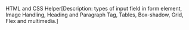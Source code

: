 HTML and CSS Helper[Description: types of input field in form element, Image Handling, Heading and Paragraph Tag, Tables, Box-shadow, Grid, Flex and multimedia.]
